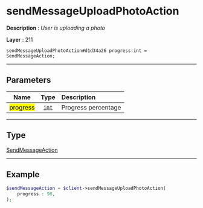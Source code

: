 # sendMessageUploadPhotoAction

**Description** : *User is uploading a photo*

**Layer** : 211

```tl
sendMessageUploadPhotoAction#d1d34a26 progress:int = SendMessageAction;
```

---

## Parameters

| Name | Type | Description |
| :---: | :---: | :--- |
| <mark>progress</mark> | [`int`](type/int) | Progress percentage |

---

## Type

[SendMessageAction](type/SendMessageAction)

---

## Example

```php
$sendMessageAction = $client->sendMessageUploadPhotoAction(
	progress : 98,
);
```